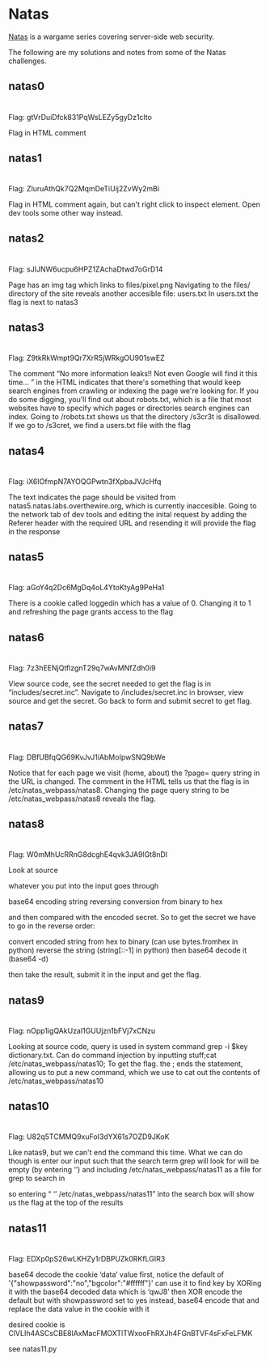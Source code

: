 # Natas

[Natas](https://overthewire.org/wargames/natas/) is a wargame series covering server-side web security.

The following are my solutions and notes from some of the Natas challenges.

## natas0
#
Flag: gtVrDuiDfck831PqWsLEZy5gyDz1clto

Flag in HTML comment

## natas1
#
Flag: ZluruAthQk7Q2MqmDeTiUij2ZvWy2mBi

Flag in HTML comment again, but can't right click to inspect element. Open dev tools some other way instead.

## natas2
#
Flag: sJIJNW6ucpu6HPZ1ZAchaDtwd7oGrD14

Page has an img tag which links to files/pixel.png
Navigating to the files/ directory of the site reveals another accesible file: users.txt
In users.txt the flag is next to natas3

## natas3
#
Flag: Z9tkRkWmpt9Qr7XrR5jWRkgOU901swEZ

The comment “No more information leaks!! Not even Google will find it this time... ” in the HTML indicates that there's something that would keep search engines from crawling or indexing the page we're looking for. If you do some digging, you'll find out about robots.txt, which is a file that most websites have to specify which pages or directories search engines can index. Going to /robots.txt shows us that the directory /s3cr3t is disallowed. If we go to /s3cret, we find a users.txt file with the flag

## natas4
#
Flag: iX6IOfmpN7AYOQGPwtn3fXpbaJVJcHfq

The text indicates the page should be visited from natas5.natas.labs.overthewire.org, which is currently inaccesible. Going to the network tab of dev tools and editing the inital request by adding the Referer header with the required URL and resending it will provide the flag in the response

## natas5
#
Flag: aGoY4q2Dc6MgDq4oL4YtoKtyAg9PeHa1

There is a cookie called loggedin which has a value of 0. Changing it to 1 and refreshing the page grants access to the flag

## natas6
#
Flag: 7z3hEENjQtflzgnT29q7wAvMNfZdh0i9

View source code, see the secret needed to get the flag is in “includes/secret.inc”. Navigate to /includes/secret.inc in browser, view source and get the secret. Go back to form and submit secret to get flag.

## natas7
#
Flag: DBfUBfqQG69KvJvJ1iAbMoIpwSNQ9bWe

Notice that for each page we visit (home, about) the ?page= query string in the URL is changed. The comment in the HTML tells us that the flag is in /etc/natas_webpass/natas8. Changing the page query string to be /etc/natas_webpass/natas8 reveals the flag.

## natas8
#
Flag: W0mMhUcRRnG8dcghE4qvk3JA9lGt8nDl

Look at source

whatever you put into the input goes through

base64 encoding
string reversing
conversion from binary to hex

and then compared with the encoded secret. So to get the secret we have to go in the reverse order:

convert encoded string from hex to binary (can use bytes.fromhex in python)
reverse the string (string[::-1] in python)
then base64 decode it (base64 -d)

then take the result, submit it in the input and get the flag.

## natas9
#
Flag: nOpp1igQAkUzaI1GUUjzn1bFVj7xCNzu

Looking at source code, query is used in system command grep -i $key dictionary.txt. Can do command injection by inputting stuff;cat /etc/natas_webpass/natas10; To get the flag. the ; ends the statement, allowing us to put a new command, which we use to cat out the contents of /etc/natas_webpass/natas10

## natas10
#
Flag: U82q5TCMMQ9xuFoI3dYX61s7OZD9JKoK

Like natas9, but we can't end the command this time. What we can do though is enter our input such that the search term grep will look for will be empty (by entering ‘’) and including /etc/natas_webpass/natas11 as a file for grep to search in

so entering “ ‘’ /etc/natas_webpass/natas11” into the search box will show us the flag at the top of the results

## natas11
#
Flag: EDXp0pS26wLKHZy1rDBPUZk0RKfLGIR3

base64 decode the cookie ‘data’ value first, notice the default of  '{"showpassword":"no","bgcolor":"#ffffff"}' can use it to find key by XORing it with the base64 decoded data which is ‘qwJ8’ then XOR encode the default but with showpassword set to yes instead, base64 encode that and replace the data value in the cookie with it

desired cookie is ClVLIh4ASCsCBE8lAxMacFMOXTlTWxooFhRXJh4FGnBTVF4sFxFeLFMK

see natas11.py

